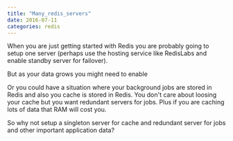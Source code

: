 ```yaml
---
title: "Many_redis_servers"
date: 2016-07-11
categories: redis
---
```


When you are just getting started with Redis you are probably going to setup one server (perhaps use the hosting service like RedisLabs and enable standby server for failover).

But as your data grows you might need to enable

Or you could have a situation where your background jobs are stored in Redis and also you cache is stored in Redis.  You don't care about loosing your cache but you want redundant servers for jobs.  Plus if you are caching lots of data that RAM will cost you.

So why not setup a singleton server for cache and redundant server for jobs and other important application data?